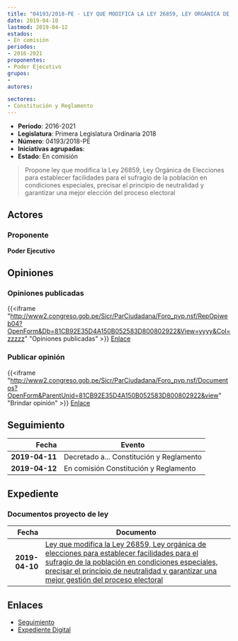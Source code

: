 ```yaml
---
title: "04193/2018-PE - LEY QUE MODIFICA LA LEY 26859, LEY ORGÁNICA DE ELECCIONES PARA ESTABLECER FACILIDADES PARA EL SUFRAGIO DE LA POBLACIÓN EN CONDICIONES ESPECIALES, PRECISAR EL PRINCIPIO DE NEUTRALIDAD Y GARANTIZAR UNA MEJOR GESTIÓN DEL PROCESO ELECTORAL"
date: 2019-04-10
lastmod: 2019-04-12
estados:
- En comisión
periodos:
- 2016-2021
proponentes:
- Poder Ejecutivo
grupos:
- 
autores:

sectores:
- Constitución y Reglamento
---
```

- **Periodo**: 2016-2021
- **Legislatura**: Primera Legislatura Ordinaria 2018
- **Número**: 04193/2018-PE
- **Iniciativas agrupadas**: 
- **Estado**: En comisión

> Propone ley que modifica la Ley 26859, Ley Orgánica de Elecciones para establecer facilidades para el sufragio de la población en condiciones especiales, precisar el principio de neutralidad y garantizar una mejor elección del proceso electoral


## Actores

### Proponente

**Poder Ejecutivo**

## Opiniones

### Opiniones publicadas

{{<iframe "http://www2.congreso.gob.pe/Sicr/ParCiudadana/Foro_pvp.nsf/RepOpiweb04?OpenForm&Db=81CB92E35D4A150B052583D800802922&View=yyyy&Col=zzzzz" "Opiniones publicadas" >}}
[Enlace](http://www2.congreso.gob.pe/Sicr/ParCiudadana/Foro_pvp.nsf/RepOpiweb04?OpenForm&Db=81CB92E35D4A150B052583D800802922&View=yyyy&Col=zzzzz)

### Publicar opinión

{{<iframe "http://www2.congreso.gob.pe/Sicr/ParCiudadana/Foro_pvp.nsf/Documentos?OpenForm&ParentUnid=81CB92E35D4A150B052583D800802922&view" "Brindar opinión" >}}
[Enlace](http://www2.congreso.gob.pe/Sicr/ParCiudadana/Foro_pvp.nsf/Documentos?OpenForm&ParentUnid=81CB92E35D4A150B052583D800802922&view)


## Seguimiento

| Fecha | Evento |
|------:|--------|
| **2019-04-11** | Decretado a... Constitución y Reglamento |
| **2019-04-12** | En comisión Constitución y Reglamento |

## Expediente

### Documentos proyecto de ley

| Fecha | Documento |
|------:|-----------|
| **2019-04-10** | [Ley que modifica la Ley 26859, Ley orgánica de elecciones para establecer facilidades para el sufragio de la población en condiciones especiales, precisar el principio de neutralidad y garantizar una mejor gestión del proceso electoral](http://www.leyes.congreso.gob.pe/Documentos/2016_2021/Proyectos_de_Ley_y_de_Resoluciones_Legislativas/PL0419320190410.pdf) |

## Enlaces

- [Seguimiento](http://www2.congreso.gob.pe/Sicr/TraDocEstProc/CLProLey2016.nsf/f7fff46988ca05b1052578e100829cc7/93d6b566006c2e02052583d900013548?OpenDocument)
- [Expediente Digital](http://www2.congreso.gob.pe/Sicr/TraDocEstProc/Expvirt_2011.nsf/visbusqptramdoc1621/04193?opendocument)

